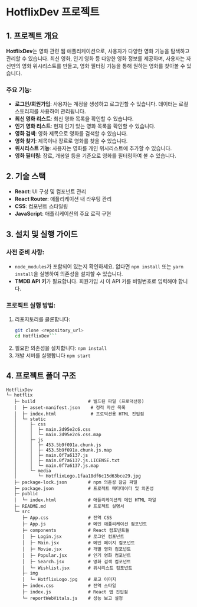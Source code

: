 # HotflixDev 프로젝트

## 1. 프로젝트 개요

**HotflixDev**는 영화 관련 웹 애플리케이션으로, 사용자가 다양한 영화 기능을 탐색하고 관리할 수 있습니다. 최신 영화, 인기 영화 등 다양한 영화 정보를 제공하며, 사용자는 자신만의 영화 위시리스트를 만들고, 영화 필터링 기능을 통해 원하는 영화를 찾아볼 수 있습니다.

### 주요 기능:
- **로그인/회원가입**: 사용자는 계정을 생성하고 로그인할 수 있습니다. 데이터는 로컬 스토리지를 사용하여 관리됩니다.
- **최신 영화 리스트**: 최신 영화 목록을 확인할 수 있습니다.
- **인기 영화 리스트**: 현재 인기 있는 영화 목록을 확인할 수 있습니다.
- **영화 검색**: 영화 제목으로 영화를 검색할 수 있습니다.
- **영화 찾기**: 제목이나 장르로 영화를 찾을 수 있습니다.
- **위시리스트 기능**: 사용자는 영화를 개인 위시리스트에 추가할 수 있습니다.
- **영화 필터링**: 장르, 개봉일 등을 기준으로 영화를 필터링하여 볼 수 있습니다.

## 2. 기술 스택

- **React**: UI 구성 및 컴포넌트 관리
- **React Router**: 애플리케이션 내 라우팅 관리
- **CSS**: 컴포넌트 스타일링
- **JavaScript**: 애플리케이션의 주요 로직 구현

## 3. 설치 및 실행 가이드

### 사전 준비 사항:
- `node_modules`가 포함되어 있는지 확인하세요. 없다면 `npm install` 또는 `yarn install`을 실행하여 의존성을 설치할 수 있습니다.
- **TMDB API 키**가 필요합니다. 회원가입 시 이 API 키를 비밀번호로 입력해야 합니다.

### 프로젝트 실행 방법:
  1. 리포지토리를 클론합니다:
     ```bash
     git clone <repository_url>
     cd HotflixDev```
  2. 필요한 의존성을 설치합니다:
  ```npm install```
  3. 개발 서버를 실행합니다
  ```npm start```

## 4. 프로젝트 폴더 구조
```
HotflixDev
└─ hotflix
   ├─ build                    # 빌드된 파일 (프로덕션용)
   │  ├─ asset-manifest.json    # 정적 자산 목록
   │  ├─ index.html             # 프로덕션용 HTML 진입점
   │  └─ static
   │     ├─ css
   │     │  ├─ main.2d95e2c6.css
   │     │  └─ main.2d95e2c6.css.map
   │     ├─ js
   │     │  ├─ 453.5b9f091a.chunk.js
   │     │  ├─ 453.5b9f091a.chunk.js.map
   │     │  ├─ main.0f7a6137.js
   │     │  ├─ main.0f7a6137.js.LICENSE.txt
   │     │  └─ main.0f7a6137.js.map
   │     └─ media
   │        └─ HotflixLogo.1faa18df6c15d63bce29.jpg
   ├─ package-lock.json        # npm 의존성 잠금 파일
   ├─ package.json             # 프로젝트 메타데이터 및 의존성
   ├─ public
   │  └─ index.html            # 애플리케이션의 메인 HTML 파일
   ├─ README.md                # 프로젝트 설명서
   └─ src
      ├─ App.css               # 전역 CSS
      ├─ App.js                # 메인 애플리케이션 컴포넌트
      ├─ components            # React 컴포넌트들
      │  ├─ Login.jsx          # 로그인 컴포넌트
      │  ├─ Main.jsx           # 메인 페이지 컴포넌트
      │  ├─ Movie.jsx          # 개별 영화 컴포넌트
      │  ├─ Popular.jsx        # 인기 영화 컴포넌트
      │  ├─ Search.jsx         # 영화 검색 컴포넌트
      │  └─ Wishlist.jsx       # 위시리스트 컴포넌트
      ├─ img
      │  └─ HotflixLogo.jpg    # 로고 이미지
      ├─ index.css             # 전역 스타일
      ├─ index.js              # React 앱 진입점
      └─ reportWebVitals.js    # 성능 보고 설정
```
